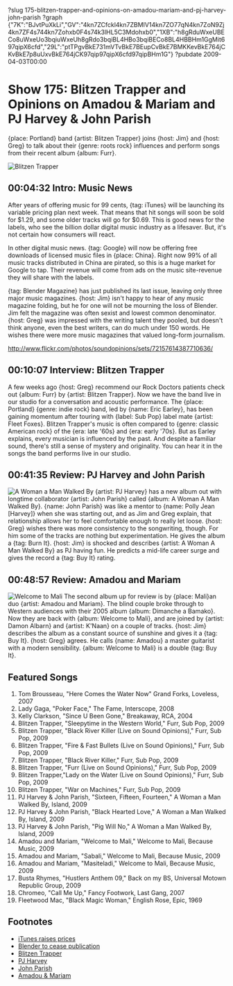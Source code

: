 ?slug 175-blitzen-trapper-and-opinions-on-amadou-mariam-and-pj-harvey-john-parish
?graph {"7K":"BJvtPuXkLi","GV":"4kn7ZCfckl4kn7ZBMIV14kn7ZO77qN4kn7ZoN9Zj4kn7ZF4s744kn7Zohxb0F4s74k3lHL5C3Mdohxb0","1XB":"h8gRduWxeUBECo8uWxeUo3bqiuWxeUh8gRdo3bqiBL4HBo3bqiBECo8BL4HBBHm1GgMit697qipX6cfd","29L":"ptTPgvBkE731mVTvBkE7BEupCvBkE7BMKKevBkE764jCKvBkE7p8uUxvBkE764jCK97qip97qipX6cfd97qipBHm1G"}
?pubdate 2009-04-03T00:00

# Show 175: Blitzen Trapper and Opinions on Amadou & Mariam and PJ Harvey & John Parish
{place: Portland} band {artist: Blitzen Trapper} joins {host: Jim} and {host: Greg} to talk about their {genre: roots rock} influences and perform songs from their recent album {album: Furr}.

![Blitzen Trapper](https://static.soundopinions.org/images/2009/blitzentrapper.jpg)

## 00:04:32 Intro: Music News
After years of offering music for 99 cents, {tag: iTunes} will be launching its variable pricing plan next week. That means that hit songs will soon be sold for $1.29, and some older tracks will go for $0.69. This is good news for the labels, who see the billion dollar digital music industry as a lifesaver. But, it's not certain how consumers will react.

In other digital music news. {tag: Google} will now be offering free downloads of licensed music files in {place: China}. Right now 99% of all music tracks distributed in China are pirated, so this is a huge market for Google to tap. Their revenue will come from ads on the music site-revenue they will share with the labels.

{tag: Blender Magazine} has just published its last issue, leaving only three major music magazines. {host: Jim} isn't happy to hear of any music magazine folding, but he for one will not be mourning the loss of Blender. Jim felt the magazine was often sexist and lowest common denominator. {host: Greg} was impressed with the writing talent they pooled, but doesn't think anyone, even the best writers, can do much under 150 words. He wishes there were more music magazines that valued long-form journalism.

http://www.flickr.com/photos/soundopinions/sets/72157614387710636/

## 00:10:07 Interview: Blitzen Trapper
A few weeks ago {host: Greg} recommend our Rock Doctors patients check out {album: Furr} by {artist: Blitzen Trapper}. Now we have the band live in our studio for a conversation and acoustic performance. The {place: Portland} {genre: indie rock} band, led by {name: Eric Earley}, has been gaining momentum after touring with {label: Sub Pop} label mate {artist: Fleet Foxes}. Blitzen Trapper's music is often compared to {genre: classic American rock} of the {era: late '60s} and {era: early '70s}. But as Earley explains, every musician is influenced by the past. And despite a familiar sound, there's still a sense of mystery and originality. You can hear it in the songs the band performs live in our studio.

## 00:41:35 Review: PJ Harvey and John Parish
![A Woman a Man Walked By](https://static.soundopinions.org/assets/175/1XB0.jpg)
{artist: PJ Harvey} has a new album out with longtime collaborator {artist: John Parish} called {album: A Woman A Man Walked By}. {name: John Parish} was like a mentor to {name: Polly Jean [Harvey]} when she was starting out, and as Jim and Greg explain, that relationship allows her to feel comfortable enough to really let loose. {host: Greg} wishes there was more consistency to the songwriting, though. For him some of the tracks are nothing but experimentation. He gives the album a {tag: Burn It}. {host: Jim} is shocked and describes {artist: A Woman A Man Walked By} as PJ having fun. He predicts a mid-life career surge and gives the record a {tag: Buy It} rating.

## 00:48:57 Review: Amadou and Mariam
![Welcome to Mali](https://static.soundopinions.org/assets/175/29L0.jpg)
The second album up for review is by {place: Mali}an duo {artist: Amadou and Mariam}. The blind couple broke through to Western audiences with their 2005 album {album: Dimanche a Bamako}. Now they are back with {album: Welcome to Mali}, and are joined by {artist: Damon Albarn} and {artist: K'Naan} on a couple of tracks. {host: Jim} describes the album as a constant source of sunshine and gives it a {tag: Buy It}. {host: Greg} agrees. He calls {name: Amadou} a master guitarist with a modern sensibility. {album: Welcome to Mali} is a double {tag: Buy It}.

## Featured Songs
1. Tom Brousseau, "Here Comes the Water Now" Grand Forks, Loveless, 2007
2. Lady Gaga, "Poker Face," The Fame, Interscope, 2008
3. Kelly Clarkson, "Since U Been Gone," Breakaway, RCA, 2004
4. Blitzen Trapper, "Sleepytime in the Western World," Furr, Sub Pop, 2009
5. Blitzen Trapper, "Black River Killer (Live on Sound Opinions)," Furr, Sub Pop, 2009
6. Blitzen Trapper, "Fire & Fast Bullets (Live on Sound Opinions)," Furr, Sub Pop, 2009
7. Blitzen Trapper, "Black River Killer," Furr, Sub Pop, 2009
8. Blitzen Trapper, "Furr (Live on Sound Opinions)," Furr, Sub Pop, 2009 
9. Blitzen Trapper,"Lady on the Water (Live on Sound Opinions)," Furr, Sub Pop, 2009 
10. Blitzen Trapper, "War on Machines," Furr, Sub Pop, 2009
11. PJ Harvey & John Parish, "Sixteen, Fifteen, Fourteen," A Woman a Man Walked By, Island, 2009
12. PJ Harvey & John Parish, "Black Hearted Love," A Woman a Man Walked By, Island, 2009
13. PJ Harvey & John Parish, "Pig Will No," A Woman a Man Walked By, Island, 2009
14. Amadou and Mariam, "Welcome to Mali," Welcome to Mali, Because Music, 2009
15. Amadou and Mariam, "Sabali," Welcome to Mali, Because Music, 2009
16. Amadou and Mariam, "Masiteladi," Welcome to Mali, Because Music, 2009
17. Busta Rhymes, "Hustlers Anthem 09," Back on my BS, Universal Motown Republic Group, 2009
18. Chromeo, "Call Me Up," Fancy Footwork, Last Gang, 2007
19. Fleetwood Mac, "Black Magic Woman," English Rose, Epic, 1969

## Footnotes
- [iTunes raises prices](http://articles.latimes.com/2009/mar/26/business/fi-cotown-itunes26)
- [Blender to cease publication](http://www.nytimes.com/2009/03/27/business/media/27blender.html)
- [Blitzen Trapper](http://www.blitzentrapper.net/)
- [PJ Harvey](http://pitchfork.com/artists/1896-pj-harvey/)
- [John Parish](http://www.john-parish.com/)
- [Amadou & Mariam](http://pitchfork.com/artists/247-amadou-mariam/)
